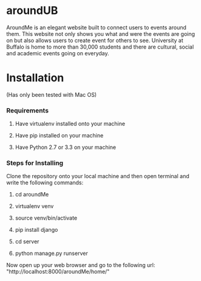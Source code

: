 # aroundUB

AroundMe is an elegant website built to connect users to events around them. This website not only  shows you what and were the events are going on but also allows users to create event for others to see. University at Buffalo is home to more than 30,000 students and there are cultural, social and academic events going on everyday.

<h1>Installation</h1> (Has only been tested with Mac OS)

<h3> Requirements </h3>

1. Have virtualenv installed onto your machine

2. Have pip installed on your machine

3. Have Python 2.7 or 3.3 on your machine

<h3> Steps for Installing </h3>

Clone the repository onto your local machine and then open terminal and write the following commands: 

1. cd aroundMe

2. virtualenv venv

3. source venv/bin/activate

4. pip install django

5. cd server

6. python manage.py runserver

Now open up your web browser and go to the following url: "http://localhost:8000/aroundMe/home/"

